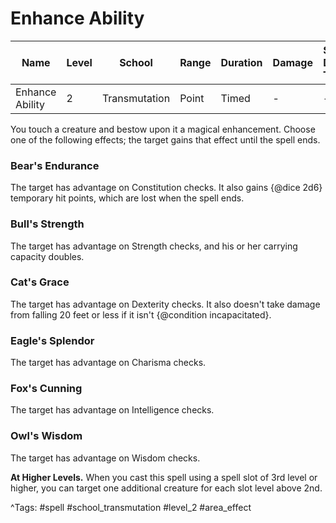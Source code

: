 # Enhance Ability

| Name | Level | School | Range | Duration | Damage | Save DC & Type |
|------|-------|--------|-------|----------|--------|----------------|
| Enhance Ability | 2 | Transmutation | Point | Timed | - | - |

You touch a creature and bestow upon it a magical enhancement. Choose one of the following effects; the target gains that effect until the spell ends.

### Bear's Endurance

The target has advantage on Constitution checks. It also gains {@dice 2d6} temporary hit points, which are lost when the spell ends.

### Bull's Strength

The target has advantage on Strength checks, and his or her carrying capacity doubles.

### Cat's Grace

The target has advantage on Dexterity checks. It also doesn't take damage from falling 20 feet or less if it isn't {@condition incapacitated}.

### Eagle's Splendor

The target has advantage on Charisma checks.

### Fox's Cunning

The target has advantage on Intelligence checks.

### Owl's Wisdom

The target has advantage on Wisdom checks.

**At Higher Levels.** When you cast this spell using a spell slot of 3rd level or higher, you can target one additional creature for each slot level above 2nd.

^Tags: #spell #school_transmutation #level_2 #area_effect
